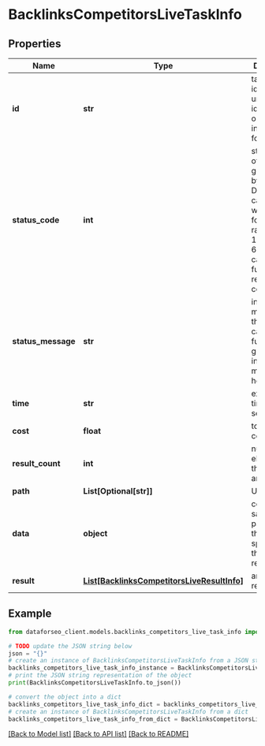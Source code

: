 # BacklinksCompetitorsLiveTaskInfo


## Properties

Name | Type | Description | Notes
------------ | ------------- | ------------- | -------------
**id** | **str** | task identifier unique task identifier in our system in the UUID format | [optional] 
**status_code** | **int** | status code of the task generated by DataForSEO, can be within the following range: 10000-60000 you can find the full list of the response codes here | [optional] 
**status_message** | **str** | informational message of the task you can find the full list of general informational messages here | [optional] 
**time** | **str** | execution time, seconds | [optional] 
**cost** | **float** | total tasks cost, USD | [optional] 
**result_count** | **int** | number of elements in the result array | [optional] 
**path** | **List[Optional[str]]** | URL path | [optional] 
**data** | **object** | contains the same parameters that you specified in the POST request | [optional] 
**result** | [**List[BacklinksCompetitorsLiveResultInfo]**](BacklinksCompetitorsLiveResultInfo.md) | array of results | [optional] 

## Example

```python
from dataforseo_client.models.backlinks_competitors_live_task_info import BacklinksCompetitorsLiveTaskInfo

# TODO update the JSON string below
json = "{}"
# create an instance of BacklinksCompetitorsLiveTaskInfo from a JSON string
backlinks_competitors_live_task_info_instance = BacklinksCompetitorsLiveTaskInfo.from_json(json)
# print the JSON string representation of the object
print(BacklinksCompetitorsLiveTaskInfo.to_json())

# convert the object into a dict
backlinks_competitors_live_task_info_dict = backlinks_competitors_live_task_info_instance.to_dict()
# create an instance of BacklinksCompetitorsLiveTaskInfo from a dict
backlinks_competitors_live_task_info_from_dict = BacklinksCompetitorsLiveTaskInfo.from_dict(backlinks_competitors_live_task_info_dict)
```
[[Back to Model list]](../README.md#documentation-for-models) [[Back to API list]](../README.md#documentation-for-api-endpoints) [[Back to README]](../README.md)


